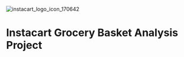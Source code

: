 ![instacart_logo_icon_170642](https://github.com/user-attachments/assets/c04268fa-af9c-4890-a419-1f2914442235)
# Instacart Grocery Basket Analysis Project
